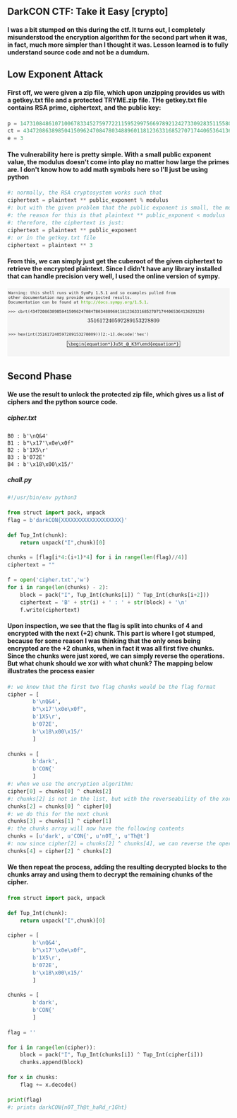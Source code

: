 ## DarkCON CTF: Take it Easy [crypto]
#### I was a bit stumped on this during the ctf. It turns out, I completely misunderstood the encryption algorithm for the second part when it was, in fact, much more simpler than I thought it was. Lesson learned is to fully understand source code and not be a dumdum. 

## Low Exponent Attack
#### First off, we were given a zip file, which upon unzipping provides us with a getkey.txt file and a protected TRYME.zip file. THe getkey.txt file contains RSA prime, ciphertext, and the public key:

```python
p = 147310848610710067833452759772211595299756697892124273309283511558003008852730467644332450478086759935097628336530735607168904129699752266056721879451840506481443745340509935333411835837548485362030793140972434873394072578851922470507387225635362369992377666988296887264210876834248525673247346510754984183551
ct = 43472086389850415096247084780348896011812363316852707174406536413629129
e = 3
```

#### The vulnerability here is pretty simple. With a small public exponent value, the modulus doesn't come into play no matter how large the primes are. I don't know how to add math symbols here so I'll just be using python

```python
#: normally, the RSA cryptosystem works such that
ciphertext = plaintext ** public_exponent % modulus
#: but with the given problem that the public exponent is small, the modulus can just be ignored
#: the reason for this is that plaintext ** public_exponent < modulus
#: therefore, the ciphertext is just:
ciphertext = plaintext ** public_exponent
#: or in the getkey.txt file
ciphertext = plaintext ** 3
```

#### From this, we can simply just get the cuberoot of the given ciphertext to retrieve the encrypted plaintext. Since I didn't have any library installed that can handle precision very well, I used the online version of sympy.

![](easy_sympy.png)

## Second Phase
#### We use the result to unlock the protected zip file, which gives us a list of ciphers and the python source code.

##### cipher.txt
```
B0 : b'\nQ&4'
B1 : b"\x17'\x0e\x0f"
B2 : b'1X5\r'
B3 : b'072E'
B4 : b'\x18\x00\x15/'
```
##### chall.py
```python
#!/usr/bin/env python3

from struct import pack, unpack
flag = b'darkCON{XXXXXXXXXXXXXXXXXXX}'

def Tup_Int(chunk):
	return unpack("I",chunk)[0]

chunks = [flag[i*4:(i+1)*4] for i in range(len(flag)//4)]
ciphertext = ""

f = open('cipher.txt','w')
for i in range(len(chunks) - 2):
	block = pack("I", Tup_Int(chunks[i]) ^ Tup_Int(chunks[i+2]))
	ciphertext = 'B' + str(i) + ' : ' + str(block) + '\n'
	f.write(ciphertext)
```

#### Upon inspection, we see that the flag is split into chunks of 4 and encrypted with the next (+2) chunk. This part is where I got stumped, because for some reason I was thinking that the only ones being encrypted are the +2 chunks, when in fact it was all first five chunks. Since the chunks were just xored, we can simply reverse the operations. But what chunk should we xor with what chunk? The mapping below illustrates the process easier

```python
#: we know that the first two flag chunks would be the flag format
cipher = [
		b'\nQ&4',
		b"\x17'\x0e\x0f",
		b'1X5\r', 
		b'072E',
		b'\x18\x00\x15/'
		]

chunks = [
		b'dark',
		b'CON{'
		] 
#: when we use the encryption algorithm:
cipher[0] = chunks[0] ^ chunks[2]
#: chunks[2] is not in the list, but with the reverseability of the xor operation, we can easily retrieve it.
chunks[2] = chunks[0] ^ cipher[0]
#: we do this for the next chunk
chunks[3] = chunks[1] ^ cipher[1]
#: the chunks array will now have the following contents
chunks = [u'dark', u'CON{', u'n0T_', u'Th@t']
#: now since cipher[2] = chunks[2] ^ chunks[4], we can reverse the operation again to get the fourth flag chunk
chunks[4] = cipher[2] ^ chunks[2]
```

#### We then repeat the process, adding the resulting decrypted blocks to the chunks array and using them to decrypt the remaining chunks of the cipher.

```python
from struct import pack, unpack

def Tup_Int(chunk):
	return unpack("I",chunk)[0]

cipher = [
		b'\nQ&4',
		b"\x17'\x0e\x0f",
		b'1X5\r', 
		b'072E',
		b'\x18\x00\x15/'
		]

chunks = [
		b'dark',
		b'CON{'
		] 

flag = ''

for i in range(len(cipher)):
	block = pack("I", Tup_Int(chunks[i]) ^ Tup_Int(cipher[i]))
	chunks.append(block)

for x in chunks:
	flag += x.decode()

print(flag)
#: prints darkCON{n0T_Th@t_haRd_r1Ght}
```